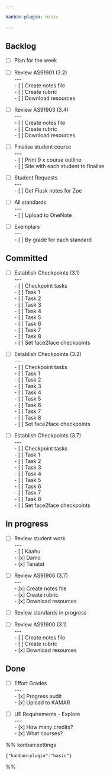 ```yaml
---

kanban-plugin: basic

---
```


## Backlog

- [ ] Plan for the week
- [ ] Review AS91901 (3.2)<br>---<br>- [ ] Create notes file<br>- [ ] Create rubric<br>- [ ] Download resources
- [ ] Review AS91903 (3.4)<br>---<br>- [ ] Create notes file<br>- [ ] Create rubric<br>- [ ] Download resources
- [ ] Finalise student course<br>---<br>- [ ] Print 9 x course outline<br>- [ ] Site with each student to finalise
- [ ] Student Requests<br>---<br>- [ ] Get Flask notes for Zoe
- [ ] All standards<br>---<br>- [ ] Upload to OneNote
- [ ] Exemplars<br>---<br>- [ ] By grade for each standard


## Committed

- [ ] Establish Checkpoints (3.1)<br>---<br>- [ ] Checkpoint tasks<br>- [ ] Task 1<br>- [ ] Task 2<br>- [ ] Task 3<br>- [ ] Task 4<br>- [ ] Task 5<br>- [ ] Task 6<br>- [ ] Task 7<br>- [ ] Task 8<br>- [ ] Set face2face checkpoints
- [ ] Establish Checkpoints (3.2)<br>---<br>- [ ] Checkpoint tasks<br>- [ ] Task 1<br>- [ ] Task 2<br>- [ ] Task 3<br>- [ ] Task 4<br>- [ ] Task 5<br>- [ ] Task 6<br>- [ ] Task 7<br>- [ ] Task 8<br>- [ ] Set face2face checkpoints
- [ ] Establish Checkpoints (3.7)<br>---<br>- [ ] Checkpoint tasks<br>- [ ] Task 1<br>- [ ] Task 2<br>- [ ] Task 3<br>- [ ] Task 4<br>- [ ] Task 5<br>- [ ] Task 6<br>- [ ] Task 7<br>- [ ] Task 8<br>- [ ] Set face2face checkpoints


## In progress

- [ ] Review student work<br>---<br>- [ ] Kaahu<br>- [x] Damo<br>- [x] Tanatat
- [ ] Review AS91906 (3.7)<br>---<br>- [x] Create notes file<br>- [x] Create rubric<br>- [x] Download resources
- [ ] Review standards in progress
- [ ] Review AS91900 (3.1)<br>---<br>- [ ] Create notes file<br>- [ ] Create rubric<br>- [x] Download resources


## Done

- [ ] Effort Grades<br>---<br>- [x] Progress audit<br>- [x] Upload to KAMAR
- [ ] UE Requirements - Explore<br>---<br>- [x] How many credits?<br>- [x] What courses?




%% kanban:settings
```
{"kanban-plugin":"basic"}
```
%%